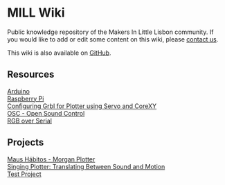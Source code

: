 # MILL Wiki

Public knowledge repository of the Makers In Little Lisbon community.  If you would like to add or edit some content on this wiki, please [contact us](https://mill.pt/contact-us).  

This wiki is also available on [GitHub](https://github.com/lx-mill/mill-wiki).  

## Resources

[Arduino](arduino.md)  
[Raspberry Pi](raspberry.md)  
[Configuring Grbl for Plotter using Servo and CoreXY](grbl_for_plotter.md)  
[OSC - Open Sound Control](osc.md)  
[RGB over Serial](rgb-over-serial.md)  

## Projects

[Maus Hábitos - Morgan Plotter](morgan.md)  
[Singing Plotter: Translating Between Sound and Motion](singing-plotter.md)  
[Test Project](test.md)  

